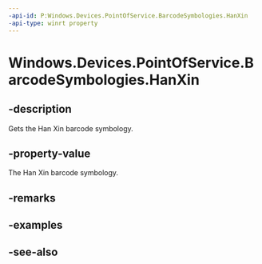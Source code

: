 ----api-id: P:Windows.Devices.PointOfService.BarcodeSymbologies.HanXin
-api-type: winrt property
---<!-- Property syntaxpublic uint HanXin { get; }--># Windows.Devices.PointOfService.BarcodeSymbologies.HanXin## -descriptionGets the Han Xin barcode symbology.## -property-valueThe Han Xin barcode symbology.## -remarks## -examples## -see-also